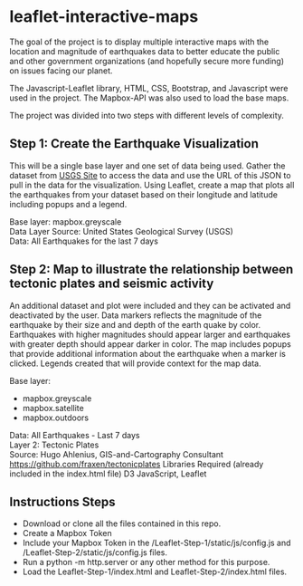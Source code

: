 # leaflet-interactive-maps

The goal of the project is to display multiple interactive maps with the location and magnitude of earthquakes data to better educate the public and other government organizations (and hopefully secure more funding) on issues facing our planet.

The Javascript-Leaflet library, HTML, CSS, Bootstrap, and Javascript were used in the project. The Mapbox-API was also used to load the base maps. 

The project was divided into two steps with different levels of complexity.

## Step 1: Create the Earthquake Visualization
This will be a single base layer and one set of data being used. Gather the dataset from [USGS Site](https://earthquake.usgs.gov/earthquakes/feed/v1.0/geojson.php) to access the data and use the URL of this JSON to pull in the data for the visualization. Using Leaflet, create a map that plots all the earthquakes from your dataset based on their longitude and latitude including popups and a legend. 


Base layer: mapbox.greyscale <br>
Data Layer Source: United States Geological Survey (USGS)<br>
Data: All Earthquakes for the last 7 days<br>

## Step 2: Map to illustrate the relationship between tectonic plates and seismic activity
An additional dataset and plot were included and they can be activated and deactivated by the user.
Data markers reflects the magnitude of the earthquake by their size and and depth of the earth quake by color. 
Earthquakes with higher magnitudes should appear larger and earthquakes with greater depth should appear darker in color.
The map includes popups that provide additional information about the earthquake when a marker is clicked.
Legends created that will provide context for the map data.


Base layer:
- mapbox.greyscale
- mapbox.satellite
- mapbox.outdoors

Data: All Earthquakes - Last 7 days <br>
Layer 2: Tectonic Plates <br>
Source: Hugo Ahlenius, GIS-and-Cartography Consultant https://github.com/fraxen/tectonicplates
Libraries Required (already included in the index.html file)
D3 JavaScript, Leaflet


## Instructions Steps

- Download or clone all the files contained in this repo.
- Create a Mapbox Token
- Include your Mapbox Token in the /Leaflet-Step-1/static/js/config.js and /Leaflet-Step-2/static/js/config.js files.
- Run a python -m http.server or any other method for this purpose.
- Load the Leaflet-Step-1/index.html and Leaflet-Step-2/index.html files.
